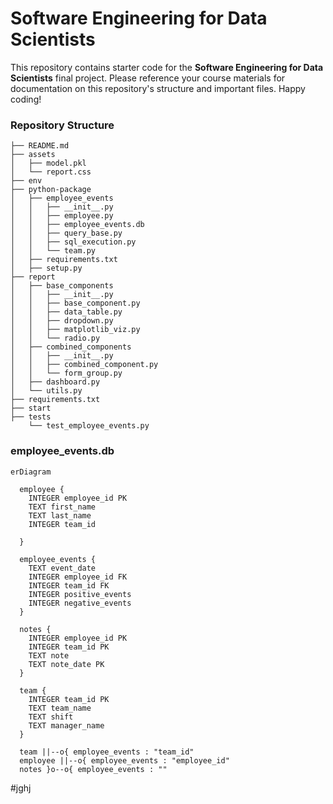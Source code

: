 
# Software Engineering for Data Scientists 

This repository contains starter code for the **Software Engineering for Data Scientists** final project. Please reference your course materials for documentation on this repository's structure and important files. Happy coding!

### Repository Structure
```
├── README.md
├── assets
│   ├── model.pkl
│   └── report.css
├── env
├── python-package
│   ├── employee_events
│   │   ├── __init__.py
│   │   ├── employee.py
│   │   ├── employee_events.db
│   │   ├── query_base.py
│   │   ├── sql_execution.py
│   │   └── team.py
│   ├── requirements.txt
│   ├── setup.py
├── report
│   ├── base_components
│   │   ├── __init__.py
│   │   ├── base_component.py
│   │   ├── data_table.py
│   │   ├── dropdown.py
│   │   ├── matplotlib_viz.py
│   │   └── radio.py
│   ├── combined_components
│   │   ├── __init__.py
│   │   ├── combined_component.py
│   │   └── form_group.py
│   ├── dashboard.py
│   └── utils.py
├── requirements.txt
├── start
├── tests
    └── test_employee_events.py
```

### employee_events.db

```mermaid
erDiagram

  employee {
    INTEGER employee_id PK
    TEXT first_name
    TEXT last_name
    INTEGER team_id
    
  }

  employee_events {
    TEXT event_date
    INTEGER employee_id FK
    INTEGER team_id FK
    INTEGER positive_events
    INTEGER negative_events
  }

  notes {
    INTEGER employee_id PK
    INTEGER team_id PK
    TEXT note
    TEXT note_date PK
  }

  team {
    INTEGER team_id PK
    TEXT team_name
    TEXT shift
    TEXT manager_name
  }

  team ||--o{ employee_events : "team_id"
  employee ||--o{ employee_events : "employee_id"
  notes }o--o{ employee_events : ""
```
#jghj